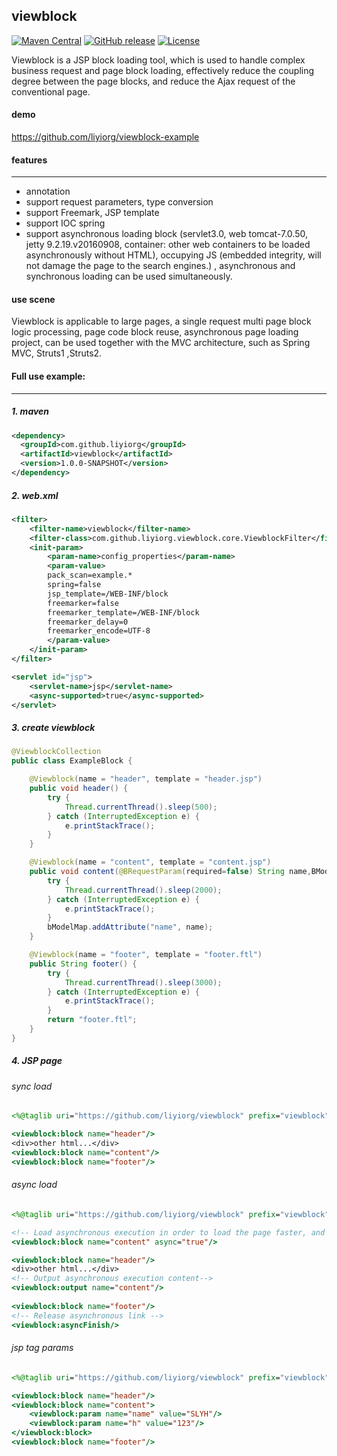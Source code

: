 viewblock
---------
[![Maven Central](https://maven-badges.herokuapp.com/maven-central/com.github.liyiorg/viewblock/badge.svg)](https://maven-badges.herokuapp.com/maven-central/com.github.liyiorg/viewblock/)
[![GitHub release](https://img.shields.io/github/release/liyiorg/viewblock.svg)](https://github.com/liyiorg/viewblock/releases)
[![License](https://img.shields.io/badge/license-Apache%202-4EB1BA.svg)](https://www.apache.org/licenses/LICENSE-2.0.html)

Viewblock is a JSP block loading tool, which is used to handle complex business request and page block loading, effectively reduce the coupling degree between the page blocks, and reduce the Ajax request of the conventional page.

#### demo 
https://github.com/liyiorg/viewblock-example

#### features
---------
* annotation
* support request parameters, type conversion
* support Freemark, JSP template
* support IOC spring
* support asynchronous loading block (servlet3.0, web tomcat-7.0.50, jetty 9.2.19.v20160908, container: other web containers to be loaded asynchronously without HTML), occupying JS (embedded integrity, will not damage the page to the search engines.) , asynchronous and synchronous loading can be used simultaneously.

#### use scene
Viewblock is applicable to large pages, a single request multi page block logic processing, page code block reuse, asynchronous page loading project, can be used together with the MVC architecture, such as Spring MVC, Struts1 ,Struts2.

#### Full use example:
---------
##### 1. maven

```xml
<dependency>
  <groupId>com.github.liyiorg</groupId>
  <artifactId>viewblock</artifactId>
  <version>1.0.0-SNAPSHOT</version>
</dependency>
```

##### 2. web.xml

```xml
<filter>   
	<filter-name>viewblock</filter-name>   
	<filter-class>com.github.liyiorg.viewblock.core.ViewblockFilter</filter-class>  
	<init-param>   
		<param-name>config_properties</param-name>   
		<param-value>  	  		
		pack_scan=example.*    
		spring=false    
		jsp_template=/WEB-INF/block    
		freemarker=false    
		freemarker_template=/WEB-INF/block    
		freemarker_delay=0    
		freemarker_encode=UTF-8    
		</param-value>    
	</init-param>   
</filter>

<servlet id="jsp">
	<servlet-name>jsp</servlet-name>
	<async-supported>true</async-supported>
</servlet>
```



##### 3. create viewblock  

```java
@ViewblockCollection
public class ExampleBlock {

	@Viewblock(name = "header", template = "header.jsp")
	public void header() {
		try {
			Thread.currentThread().sleep(500);
		} catch (InterruptedException e) {
			e.printStackTrace();
		}
	}

	@Viewblock(name = "content", template = "content.jsp")
	public void content(@BRequestParam(required=false) String name,BModelMap bModelMap){
		try {
			Thread.currentThread().sleep(2000);
		} catch (InterruptedException e) {
			e.printStackTrace();
		}
		bModelMap.addAttribute("name", name);
	}

	@Viewblock(name = "footer", template = "footer.ftl")
	public String footer() {
		try {
			Thread.currentThread().sleep(3000);
		} catch (InterruptedException e) {
			e.printStackTrace();
		}
		return "footer.ftl";
	}
}
```

##### 4. JSP page

###### sync load

```jsp
<%@taglib uri="https://github.com/liyiorg/viewblock" prefix="viewblock"%>  

<viewblock:block name="header"/>  
<div>other html...</div>   
<viewblock:block name="content"/>
<viewblock:block name="footer"/>  
```

###### async load

```jsp
<%@taglib uri="https://github.com/liyiorg/viewblock" prefix="viewblock"%>

<!-- Load asynchronous execution in order to load the page faster, and reduce the wait for the asynchronous output tag, the asynchronous execution block should be placed at the top of the JSP page.-->  
<viewblock:block name="content" async="true"/>

<viewblock:block name="header"/>
<div>other html...</div>
<!-- Output asynchronous execution content-->
<viewblock:output name="content"/>
  
<viewblock:block name="footer"/>  
<!-- Release asynchronous link -->
<viewblock:asyncFinish/>
```


###### jsp tag params

```jsp
<%@taglib uri="https://github.com/liyiorg/viewblock" prefix="viewblock"%>

<viewblock:block name="header"/>
<viewblock:block name="content">
	<viewblock:param name="name" value="SLYH"/>
	<viewblock:param name="h" value="123"/>
</viewblock:block>
<viewblock:block name="footer"/>
```